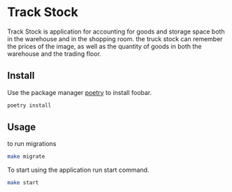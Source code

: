 # Track Stock

Track Stock is application for accounting for goods and storage space both in the warehouse and in the shopping room.
the truck stock can remember the prices of the image, as well as the quantity of goods in both the warehouse and the trading floor.

## Install


Use the package manager [poetry](https://python-poetry.org/docs/) to install foobar.

```bash
poetry install
```

## Usage 
to run migrations
```bash
make migrate
```


To start using the application run start command.
```bash
make start
```